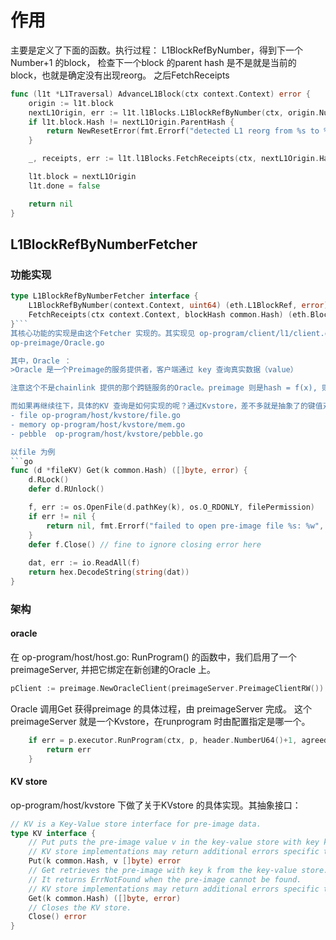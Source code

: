# 作用

主要是定义了下面的函数。执行过程：
L1BlockRefByNumber，得到下一个Number+1 的block，
检查下一个block 的parent hash 是不是就是当前的block，也就是确定没有出现reorg。
之后FetchReceipts

```go
func (l1t *L1Traversal) AdvanceL1Block(ctx context.Context) error {
    origin := l1t.block
    nextL1Origin, err := l1t.l1Blocks.L1BlockRefByNumber(ctx, origin.Number+1)
    if l1t.block.Hash != nextL1Origin.ParentHash {
        return NewResetError(fmt.Errorf("detected L1 reorg from %s to %s with conflicting parent %s", l1t.block, nextL1Origin, nextL1Origin.ParentID()))
    }

    _, receipts, err := l1t.l1Blocks.FetchReceipts(ctx, nextL1Origin.Hash)

    l1t.block = nextL1Origin
    l1t.done = false

    return nil
}
```
## L1BlockRefByNumberFetcher
### 功能实现
```go
type L1BlockRefByNumberFetcher interface {
    L1BlockRefByNumber(context.Context, uint64) (eth.L1BlockRef, error)
    FetchReceipts(ctx context.Context, blockHash common.Hash) (eth.BlockInfo, types.Receipts, error)
}```
其核心功能的实现是由这个Fetcher 实现的。其实现见 op-program/client/l1/client.go，不过归根结底，它是一种Oracle，见：
op-preimage/Oracle.go

其中，Oracle ：
>Oracle 是一个Preimage的服务提供者，客户端通过 key 查询真实数据（value）

注意这个不是chainlink 提供的那个跨链服务的Oracle。preimage 则是hash = f(x), 则x 是hash 的preimage

而如果再继续往下，具体的KV 查询是如何实现的呢？通过Kvstore，差不多就是抽象了的键值对数据库。来源有:
- file op-program/host/kvstore/file.go
- memory op-program/host/kvstore/mem.go
- pebble  op-program/host/kvstore/pebble.go

以file 为例
```go
func (d *fileKV) Get(k common.Hash) ([]byte, error) {
    d.RLock()
    defer d.RUnlock()

    f, err := os.OpenFile(d.pathKey(k), os.O_RDONLY, filePermission)
    if err != nil {
        return nil, fmt.Errorf("failed to open pre-image file %s: %w", k, err)
    }
    defer f.Close() // fine to ignore closing error here
    
    dat, err := io.ReadAll(f)
    return hex.DecodeString(string(dat))
}
```

### 架构
#### oracle
在 op-program/host/host.go: RunProgram() 的函数中，我们启用了一个preimageServer, 并把它绑定在新创建的Oracle 上。
```go
pClient := preimage.NewOracleClient(preimageServer.PreimageClientRW())
```
Oracle 调用Get 获得preimage 的具体过程，由 preimageServer 完成。
这个 preimageServer 就是一个Kvstore，在runprogram 时由配置指定是哪一个。

```go
    if err = p.executor.RunProgram(ctx, p, header.NumberU64()+1, agreedOutput, chainID, hostcommon.NewL2KeyValueStore(p.kvStore)); err != nil {
        return err
    }
```

#### KV store
op-program/host/kvstore 下做了关于KVstore 的具体实现。其抽象接口：

```go
// KV is a Key-Value store interface for pre-image data.
type KV interface {
    // Put puts the pre-image value v in the key-value store with key k.
    // KV store implementations may return additional errors specific to the KV storage.
    Put(k common.Hash, v []byte) error
    // Get retrieves the pre-image with key k from the key-value store.
    // It returns ErrNotFound when the pre-image cannot be found.
    // KV store implementations may return additional errors specific to the KV storage.
    Get(k common.Hash) ([]byte, error)
    // Closes the KV store.
    Close() error
}
```

